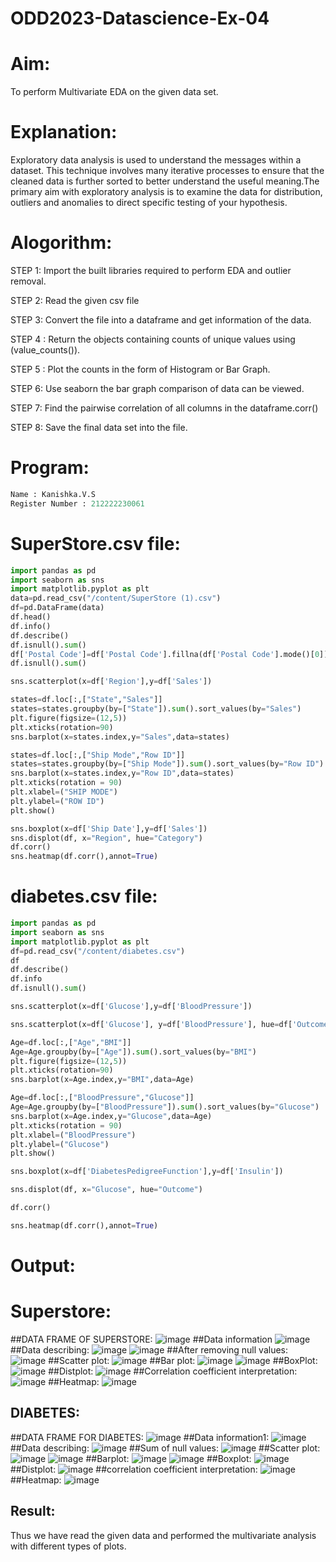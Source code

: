 # ODD2023-Datascience-Ex-04
# Aim:
To perform Multivariate EDA on the given data set.
# Explanation:
Exploratory data analysis is used to understand the messages within a dataset. This technique involves many iterative processes to ensure that the cleaned data is further sorted to better understand the useful meaning.The primary aim with exploratory analysis is to examine the data for distribution, outliers and anomalies to direct specific testing of your hypothesis.
# Alogorithm:
STEP 1:
Import the built libraries required to perform EDA and outlier removal.

STEP 2:
Read the given csv file

STEP 3:
Convert the file into a dataframe and get information of the data.

STEP 4 :
Return the objects containing counts of unique values using (value_counts()).

STEP 5 :
Plot the counts in the form of Histogram or Bar Graph.

STEP 6:
Use seaborn the bar graph comparison of data can be viewed.

STEP 7:
Find the pairwise correlation of all columns in the dataframe.corr()

STEP 8:
Save the final data set into the file.
# Program:
```py
Name : Kanishka.V.S
Register Number : 212222230061
```
# SuperStore.csv file:
```py
import pandas as pd
import seaborn as sns
import matplotlib.pyplot as plt
data=pd.read_csv("/content/SuperStore (1).csv")
df=pd.DataFrame(data)
df.head()
df.info()
df.describe()
df.isnull().sum()
df['Postal Code']=df['Postal Code'].fillna(df['Postal Code'].mode()[0])
df.isnull().sum()

sns.scatterplot(x=df['Region'],y=df['Sales'])

states=df.loc[:,["State","Sales"]]
states=states.groupby(by=["State"]).sum().sort_values(by="Sales")
plt.figure(figsize=(12,5))
plt.xticks(rotation=90)
sns.barplot(x=states.index,y="Sales",data=states)

states=df.loc[:,["Ship Mode","Row ID"]]
states=states.groupby(by=["Ship Mode"]).sum().sort_values(by="Row ID")
sns.barplot(x=states.index,y="Row ID",data=states)
plt.xticks(rotation = 90)
plt.xlabel=("SHIP MODE")
plt.ylabel=("ROW ID")
plt.show()

sns.boxplot(x=df['Ship Date'],y=df['Sales'])
sns.displot(df, x="Region", hue="Category")
df.corr()
sns.heatmap(df.corr(),annot=True)
```
# diabetes.csv file:
```py
import pandas as pd
import seaborn as sns
import matplotlib.pyplot as plt
df=pd.read_csv("/content/diabetes.csv")
df
df.describe()
df.info
df.isnull().sum()

sns.scatterplot(x=df['Glucose'],y=df['BloodPressure'])

sns.scatterplot(x=df['Glucose'], y=df['BloodPressure'], hue=df['Outcome'])

Age=df.loc[:,["Age","BMI"]]
Age=Age.groupby(by=["Age"]).sum().sort_values(by="BMI")
plt.figure(figsize=(12,5))
plt.xticks(rotation=90)
sns.barplot(x=Age.index,y="BMI",data=Age)

Age=df.loc[:,["BloodPressure","Glucose"]]
Age=Age.groupby(by=["BloodPressure"]).sum().sort_values(by="Glucose")
sns.barplot(x=Age.index,y="Glucose",data=Age)
plt.xticks(rotation = 90)
plt.xlabel=("BloodPressure")
plt.ylabel=("Glucose")
plt.show()

sns.boxplot(x=df['DiabetesPedigreeFunction'],y=df['Insulin'])

sns.displot(df, x="Glucose", hue="Outcome")

df.corr()

sns.heatmap(df.corr(),annot=True)
```
# Output:
# Superstore:
##DATA FRAME OF SUPERSTORE:
![image](https://github.com/kanishka2305/ODD2023-Datascience-Ex-04/assets/113497357/8c27c82e-4992-4c46-a336-3c6c11c2615d)
##Data information
![image](https://github.com/kanishka2305/ODD2023-Datascience-Ex-04/assets/113497357/60296c37-72a4-428a-a4e0-52b1ca1ac035)
##Data describing:
![image](https://github.com/kanishka2305/ODD2023-Datascience-Ex-04/assets/113497357/364a5bad-a9a3-4669-9cf1-fed9874d8191)
![image](https://github.com/kanishka2305/ODD2023-Datascience-Ex-04/assets/113497357/3bb6ae62-1a6d-4e38-8129-76af4c19b9c2)
##After removing null values:
![image](https://github.com/kanishka2305/ODD2023-Datascience-Ex-04/assets/113497357/d1e75b06-0ef3-467b-a55c-7e7550919fa2)
##Scatter plot:
![image](https://github.com/kanishka2305/ODD2023-Datascience-Ex-04/assets/113497357/46d31bf8-c060-4eb5-8ddb-6986daf039ac)
##Bar plot:
![image](https://github.com/kanishka2305/ODD2023-Datascience-Ex-04/assets/113497357/45d0b809-3631-412a-948d-f1a821e17860)
![image](https://github.com/kanishka2305/ODD2023-Datascience-Ex-04/assets/113497357/dabf7873-bf7b-4911-a1d2-d2314e59bb58)
##BoxPlot:
![image](https://github.com/kanishka2305/ODD2023-Datascience-Ex-04/assets/113497357/609efe51-9d0d-4a09-a89b-f377f36b8c77)
##Distplot:
![image](https://github.com/kanishka2305/ODD2023-Datascience-Ex-04/assets/113497357/9e1d73da-9df8-4ea2-85b1-a44d0cab6e05)
##Correlation coefficient interpretation:
![image](https://github.com/kanishka2305/ODD2023-Datascience-Ex-04/assets/113497357/13b8ac6e-677c-473f-b15f-f4a3cce2cbda)
##Heatmap:
![image](https://github.com/kanishka2305/ODD2023-Datascience-Ex-04/assets/113497357/9beb511d-d109-44f0-ae81-9913b4e37dd5)
## DIABETES:
##DATA FRAME FOR DIABETES:
![image](https://github.com/kanishka2305/ODD2023-Datascience-Ex-04/assets/113497357/a86db36f-4bcd-4dcd-bba1-ca26c7eddfb0)
##Data information1:
![image](https://github.com/kanishka2305/ODD2023-Datascience-Ex-04/assets/113497357/6261047e-0e5e-43d2-a6bc-53bc71f8b710)
##Data describing:
![image](https://github.com/kanishka2305/ODD2023-Datascience-Ex-04/assets/113497357/caa9b5d0-506a-473e-8577-1ed50eddf466)
##Sum of null values:
![image](https://github.com/kanishka2305/ODD2023-Datascience-Ex-04/assets/113497357/0353c734-9a8b-406c-91ac-b1e7039923b3)
##Scatter plot:
![image](https://github.com/kanishka2305/ODD2023-Datascience-Ex-04/assets/113497357/4609c2b6-21e2-40e8-9e68-b6e254cce6b7)
![image](https://github.com/kanishka2305/ODD2023-Datascience-Ex-04/assets/113497357/6477eb50-f51c-49e3-b9a5-fd0a06e75117)
##Barplot:
![image](https://github.com/kanishka2305/ODD2023-Datascience-Ex-04/assets/113497357/bf7cfdcd-e246-4684-9524-4ba747bc60fd)
![image](https://github.com/kanishka2305/ODD2023-Datascience-Ex-04/assets/113497357/f6ba329f-d753-44bf-aa59-483f0479dca5)
##Boxplot:
![image](https://github.com/kanishka2305/ODD2023-Datascience-Ex-04/assets/113497357/ecec711c-9d9a-4e34-9595-9cd858a58da4)
##Distplot:
![image](https://github.com/kanishka2305/ODD2023-Datascience-Ex-04/assets/113497357/a59a4462-109c-435d-bf63-edbc2f940528)
##correlation coefficient interpretation:
![image](https://github.com/kanishka2305/ODD2023-Datascience-Ex-04/assets/113497357/6c0fba6a-4924-4d00-a54e-eab0135be208)
##Heatmap:
![image](https://github.com/kanishka2305/ODD2023-Datascience-Ex-04/assets/113497357/262f4c4f-3eee-45a0-a463-f7ed5e7cd86d)
## Result:
Thus we have read the given data and performed the multivariate analysis with different types of plots.
